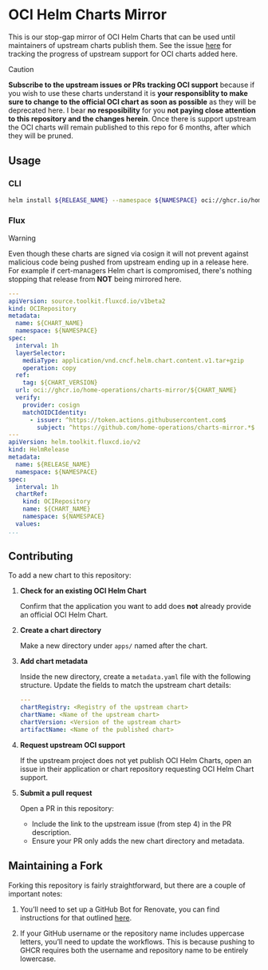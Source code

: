 # OCI Helm Charts Mirror

This is our stop-gap mirror of OCI Helm Charts that can be used until maintainers of upstream charts publish them. See the issue [here](https://github.com/home-operations/charts-mirror/issues/8) for tracking the progress of upstream support for OCI charts added here.

> [!CAUTION]
> **Subscribe to the upstream issues or PRs tracking OCI support** because if you wish to use these charts understand it is **your responsiblity to make sure to change to the official OCI chart as soon as possible** as they will be deprecated here. I bear **no resposibility** for you **not paying close attention to this repository and the changes herein**. Once there is support upstream the OCI charts will remain published to this repo for 6 months, after which they will be pruned.

## Usage

### CLI

```sh
helm install ${RELEASE_NAME} --namespace ${NAMESPACE} oci://ghcr.io/home-operations/charts-mirror/${CHART_NAME} --version ${CHART_VERSION}
```

### Flux

> [!WARNING]
> Even though these charts are signed via cosign it will not prevent against malicious code being pushed from upstream ending up in a release here. For example if cert-managers Helm chart is compromised, there's nothing stopping that release from **NOT** being mirrored here.

```yaml
---
apiVersion: source.toolkit.fluxcd.io/v1beta2
kind: OCIRepository
metadata:
  name: ${CHART_NAME}
  namespace: ${NAMESPACE}
spec:
  interval: 1h
  layerSelector:
    mediaType: application/vnd.cncf.helm.chart.content.v1.tar+gzip
    operation: copy
  ref:
    tag: ${CHART_VERSION}
  url: oci://ghcr.io/home-operations/charts-mirror/${CHART_NAME}
  verify:
    provider: cosign
    matchOIDCIdentity:
      - issuer: ^https://token.actions.githubusercontent.com$
        subject: ^https://github.com/home-operations/charts-mirror.*$
---
apiVersion: helm.toolkit.fluxcd.io/v2
kind: HelmRelease
metadata:
  name: ${RELEASE_NAME}
  namespace: ${NAMESPACE}
spec:
  interval: 1h
  chartRef:
    kind: OCIRepository
    name: ${CHART_NAME}
    namespace: ${NAMESPACE}
  values:
...
```

## Contributing

To add a new chart to this repository:

1. **Check for an existing OCI Helm Chart**

   Confirm that the application you want to add does **not** already provide an official OCI Helm Chart.

2. **Create a chart directory**

   Make a new directory under `apps/` named after the chart.

3. **Add chart metadata**

   Inside the new directory, create a `metadata.yaml` file with the following structure.
   Update the fields to match the upstream chart details:

   ```yaml
   ---
   chartRegistry: <Registry of the upstream chart>
   chartName: <Name of the upstream chart>
   chartVersion: <Version of the upstream chart>
   artifactName: <Name of the published chart>
   ```

4. **Request upstream OCI support**

   If the upstream project does not yet publish OCI Helm Charts, open an issue in their application or chart repository requesting OCI Helm Chart support.

5. **Submit a pull request**

   Open a PR in this repository:
   - Include the link to the upstream issue (from step 4) in the PR description.
   - Ensure your PR only adds the new chart directory and metadata.

## Maintaining a Fork

Forking this repository is fairly straightforward, but there are a couple of important notes:

1. You’ll need to set up a GitHub Bot for Renovate, you can find instructions for that outlined [here](https://github.com/renovatebot/github-action).

2. If your GitHub username or the repository name includes uppercase letters, you’ll need to update the workflows. This is because pushing to GHCR requires both the username and repository name to be entirely lowercase.
